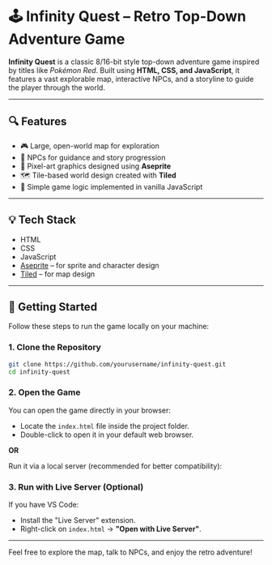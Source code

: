 # 🕹️ Infinity Quest – Retro Top-Down Adventure Game

**Infinity Quest** is a classic 8/16-bit style top-down adventure game inspired by titles like *Pokémon Red*. Built using **HTML, CSS, and JavaScript**, it features a vast explorable map, interactive NPCs, and a storyline to guide the player through the world.

---

## 🔍 Features
- 🎮 Large, open-world map for exploration  
- 🧭 NPCs for guidance and story progression  
- 🎨 Pixel-art graphics designed using **Aseprite**  
- 🗺️ Tile-based world design created with **Tiled**  
- 🧱 Simple game logic implemented in vanilla JavaScript

---

## 💡 Tech Stack
- HTML  
- CSS  
- JavaScript  
- [Aseprite](https://www.aseprite.org/) – for sprite and character design  
- [Tiled](https://www.mapeditor.org/) – for map design

---


## 🚀 Getting Started

Follow these steps to run the game locally on your machine:

### 1. Clone the Repository

```bash
git clone https://github.com/yourusername/infinity-quest.git
cd infinity-quest
```

### 2. Open the Game

You can open the game directly in your browser:

- Locate the `index.html` file inside the project folder.
- Double-click to open it in your default web browser.

**OR**

Run it via a local server (recommended for better compatibility):

### 3. Run with Live Server (Optional)

If you have VS Code:

- Install the "Live Server" extension.
- Right-click on `index.html` → **"Open with Live Server"**.


---

Feel free to explore the map, talk to NPCs, and enjoy the retro adventure!

